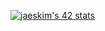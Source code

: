 [![jaeskim's 42 stats](https://badge42.herokuapp.com/api/stats/mjammie?privacyEmail=true)](https://github.com/JaeSeoKim/badge42)


<!--
**Dalton008/Dalton008** is a ✨ _special_ ✨ repository because its `README.md` (this file) appears on your GitHub profile.

Here are some ideas to get you started:

- 🔭 I’m currently working on ...
- 🌱 I’m currently learning ...
- 👯 I’m looking to collaborate on ...
- 🤔 I’m looking for help with ...
- 💬 Ask me about ...
- 📫 How to reach me: ...
- 😄 Pronouns: ...
- ⚡ Fun fact: ...
-->


